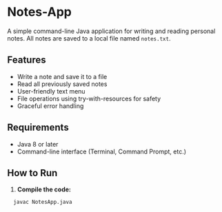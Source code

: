 # Notes-App
A simple command-line Java application for writing and reading personal notes. All notes are saved to a local file named `notes.txt`.
## Features

-  Write a note and save it to a file
-  Read all previously saved notes
-  User-friendly text menu
-  File operations using try-with-resources for safety
- Graceful error handling
## Requirements
- Java 8 or later
- Command-line interface (Terminal, Command Prompt, etc.)
## How to Run
1. **Compile the code:**
 ```bash
   javac NotesApp.java
